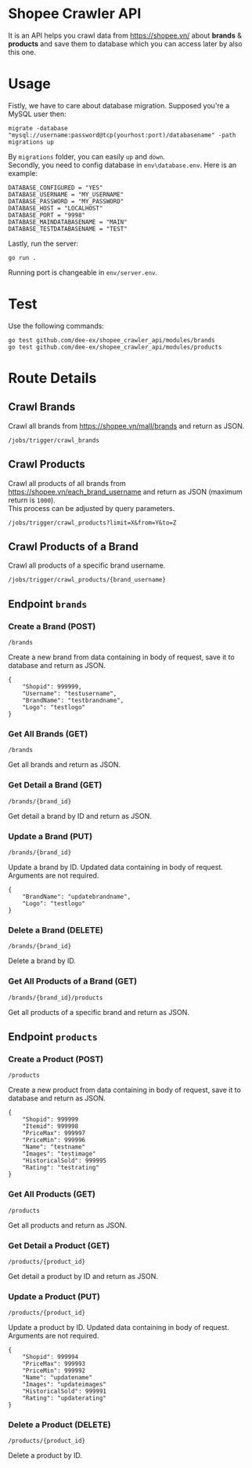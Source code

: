 # Shopee Crawler API
It is an API helps you crawl data from https://shopee.vn/ about **brands** & **products** and save them to database which you can access later by also this one.
# Usage
Fistly, we have to care about database migration. Supposed you're a MySQL user then:
```
migrate -database "mysql://username:password@tcp(yourhost:port)/databasename" -path migrations up
```
By `migrations` folder, you can easily `up` and `down`.  
Secondly, you need to config database in `env\database.env`. Here is an example:
```
DATABASE_CONFIGURED = "YES"
DATABASE_USERNAME = "MY_USERNAME"
DATABASE_PASSWORD = "MY_PASSWORD"
DATABASE_HOST = "LOCALHOST"
DATABASE_PORT = "9998"
DATABASE_MAINDATABASENAME = "MAIN"
DATABASE_TESTDATABASENAME = "TEST"
```
Lastly, run the server:
```
go run .
```
Running port is changeable in `env/server.env`.
# Test
Use the following commands:
```
go test github.com/dee-ex/shopee_crawler_api/modules/brands
go test github.com/dee-ex/shopee_crawler_api/modules/products
```
# Route Details
## Crawl Brands
Crawl all brands from https://shopee.vn/mall/brands and return as JSON.
```
/jobs/trigger/crawl_brands
```
## Crawl Products
Crawl all products of all brands from https://shopee.vn/each_brand_username and return as JSON (maximum return is `1000`).  
This process can be adjusted by query parameters.
```
/jobs/trigger/crawl_products?limit=X&from=Y&to=Z
```
## Crawl Products of a Brand
Crawl all products of a specific brand username.
```
/jobs/trigger/crawl_products/{brand_username}
```
## Endpoint `brands`
### Create a Brand (POST)
```
/brands
```
Create a new brand from data containing in body of request, save it to database and return as JSON.
```
{
    "Shopid": 999999,
    "Username": "testusername",
    "BrandName": "testbrandname",
    "Logo": "testlogo"
}
```
### Get All Brands (GET)
```
/brands
```
Get all brands and return as JSON.
### Get Detail a Brand (GET)
```
/brands/{brand_id}
```
Get detail a brand by ID and return as JSON.
### Update a Brand (PUT)
```
/brands/{brand_id}
```
Update a brand by ID. Updated data containing in body of request. Arguments are not required.
```
{
    "BrandName": "updatebrandname",
    "Logo": "testlogo"
}
```
### Delete a Brand (DELETE)
```
/brands/{brand_id}
```
Delete a brand by ID.
### Get All Products of a Brand (GET)
```
/brands/{brand_id}/products
```
Get all products of a specific brand and return as JSON.
## Endpoint `products`
### Create a Product (POST)
```
/products
```
Create a new product from data containing in body of request, save it to database and return as JSON.
```
{
    "Shopid": 999999
    "Itemid": 999998
    "PriceMax": 999997
    "PriceMin": 999996
    "Name": "testname"
    "Images": "testimage"
    "HistoricalSold": 999995
    "Rating": "testrating"
}
```
### Get All Products (GET)
```
/products
```
Get all products and return as JSON.
### Get Detail a Product (GET)
```
/products/{product_id}
```
Get detail a product by ID and return as JSON.
### Update a Product (PUT)
```
/products/{product_id}
```
Update a product by ID. Updated data containing in body of request. Arguments are not required.
```
{
    "Shopid": 999994
    "PriceMax": 999993
    "PriceMin": 999992
    "Name": "updatename"
    "Images": "updateimages"
    "HistoricalSold": 999991
    "Rating": "updaterating"
}
```
### Delete a Product (DELETE)
```
/products/{product_id}
```
Delete a product by ID.
